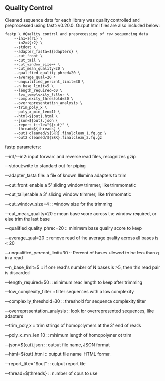 ## **Quality Control**

Cleaned sequence data for each library was quality controlled and preprocessed using fastp v0.20.0. Output html files are also included below:
```
fastp \ #Quality control and preprocessing of raw sequencing data  
    --in1=${r1} \ 
    --in2=${r2} \ 
    --stdout \ 
    --adapter_fasta=${adapters} \ 
    --cut_front \ 
    --cut_tail \ 
    --cut_window_size=4 \ 
    --cut_mean_quality=20 \ 
    --qualified_quality_phred=20 \ 
    --average_qual=20 \ 
    --unqualified_percent_limit=30 \ 
    --n_base_limit=5 \ 
    --length_required=50 \ 
    --low_complexity_filter \ 
    --complexity_threshold=30 \ 
    --overrepresentation_analysis \ 
    --trim_poly_x \ 
    --poly_x_min_len=10 \ 
    --html=${out}.html \ 
    --json=${out}.json \ 
    --report_title="${out}" \ 
    --thread=${threads} \ 
    --out1 cleaned/${SRR}.finalclean_1.fq.gz \ 
    --out2 cleaned/${SRR}.finalclean_2.fq.gz
```
fastp parameters: 

--in1/--in2: input forward and reverse read files, recognizes gzip

--stdout:write to standard out for piping

--adapter_fasta file: a file of known Illumina adapters to trim

--cut_front: enable a 5' sliding window trimmer, like trimmomatic

--cut_tail;enable a 3' sliding window trimmer, like trimmomatic

--cut_window_size=4 :: window size for the trimming

--cut_mean_quality=20 :: mean base score across the window required, or else trim the last base

--qualified_quality_phred=20 :: minimum base quality score to keep

--average_qual=20 :: remove read of the average quality across all bases is < 20

--unqualified_percent_limit=30 :: Percent of bases allowed to be less than q in a read

--n_base_limit=5 :: if one read's number of N bases is >5, then this read pair is discarded

--length_required=50 :: minimum read length to keep after trimming

--low_complexity_filter :: filter sequences with a low complexity

--complexity_threshold=30 :: threshold for sequence complexity filter

--overrepresentation_analysis :: look for overrepresented sequences, like adapters

--trim_poly_x :: trim strings of homopolymers at the 3' end of reads

--poly_x_min_len 10 :: minimum length of homopolymer ot trim

--json=${out}.json :: output file name, JSON format

--html=${out}.html :: output file name, HTML format

--report_title="$out" :: output report tile

--thread=${threads} :: number of cpus to use




